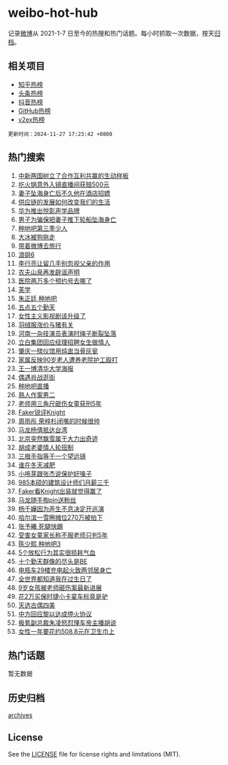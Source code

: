 # weibo-hot-hub

记录[微博](https://www.weibo.com)从 2021-1-7 日至今的热搜和热门话题。每小时抓取一次数据，按天[归档](archives)。

## 相关项目

- [知乎热榜](https://github.com/snaildev/zhihu-hot-hub)
- [头条热榜](https://github.com/snaildev/toutiao-hot-hub)
- [抖音热榜](https://github.com/snaildev/douyin-hot-hub)
- [GitHub热榜](https://github.com/snaildev/github-hot-hub)
- [v2ex热榜](https://github.com/snaildev/v2ex-hot-hub)


`更新时间：2024-11-27 17:23:42 +0800`

## 热门搜索

1. [中新两国树立了合作互利共赢的生动样板](https://m.weibo.cn/search?containerid=100103type%3D1%26t%3D10%26q%3D%23%E4%B8%AD%E6%96%B0%E4%B8%A4%E5%9B%BD%E6%A0%91%E7%AB%8B%E4%BA%86%E5%90%88%E4%BD%9C%E4%BA%92%E5%88%A9%E5%85%B1%E8%B5%A2%E7%9A%84%E7%94%9F%E5%8A%A8%E6%A0%B7%E6%9D%BF%23&stream_entry_id=51&isnewpage=1&extparam=seat%3D1%26stream_entry_id%3D51%26c_type%3D51%26filter_type%3Drealtimehot%26cate%3D10103%26pos%3D0%26dgr%3D0%26q%3D%2523%25E4%25B8%25AD%25E6%2596%25B0%25E4%25B8%25A4%25E5%259B%25BD%25E6%25A0%2591%25E7%25AB%258B%25E4%25BA%2586%25E5%2590%2588%25E4%25BD%259C%25E4%25BA%2592%25E5%2588%25A9%25E5%2585%25B1%25E8%25B5%25A2%25E7%259A%2584%25E7%2594%259F%25E5%258A%25A8%25E6%25A0%25B7%25E6%259D%25BF%2523%26display_time%3D1732699421%26pre_seqid%3D17326994214840253589279)
1. [吃火锅意外入镜直播间获赔500元](https://m.weibo.cn/search?containerid=100103type%3D1%26t%3D10%26q%3D%23%E5%90%83%E7%81%AB%E9%94%85%E6%84%8F%E5%A4%96%E5%85%A5%E9%95%9C%E7%9B%B4%E6%92%AD%E9%97%B4%E8%8E%B7%E8%B5%94500%E5%85%83%23&stream_entry_id=31&isnewpage=1&extparam=seat%3D1%26c_type%3D31%26lcate%3D5001%26cate%3D5001%26q%3D%2523%25E5%2590%2583%25E7%2581%25AB%25E9%2594%2585%25E6%2584%258F%25E5%25A4%2596%25E5%2585%25A5%25E9%2595%259C%25E7%259B%25B4%25E6%2592%25AD%25E9%2597%25B4%25E8%258E%25B7%25E8%25B5%2594500%25E5%2585%2583%2523%26stream_entry_id%3D31%26realpos%3D1%26filter_type%3Drealtimehot%26band_rank%3D1%26flag%3D1%26dgr%3D0%26pos%3D0%26display_time%3D1732699421%26pre_seqid%3D17326994214840253589279)
1. [妻子坠海身亡后不久他在酒店招嫖](https://m.weibo.cn/search?containerid=100103type%3D1%26t%3D10%26q%3D%23%E5%A6%BB%E5%AD%90%E5%9D%A0%E6%B5%B7%E8%BA%AB%E4%BA%A1%E5%90%8E%E4%B8%8D%E4%B9%85%E4%BB%96%E5%9C%A8%E9%85%92%E5%BA%97%E6%8B%9B%E5%AB%96%23&stream_entry_id=31&isnewpage=1&extparam=seat%3D1%26c_type%3D31%26lcate%3D5001%26cate%3D5001%26q%3D%2523%25E5%25A6%25BB%25E5%25AD%2590%25E5%259D%25A0%25E6%25B5%25B7%25E8%25BA%25AB%25E4%25BA%25A1%25E5%2590%258E%25E4%25B8%258D%25E4%25B9%2585%25E4%25BB%2596%25E5%259C%25A8%25E9%2585%2592%25E5%25BA%2597%25E6%258B%259B%25E5%25AB%2596%2523%26stream_entry_id%3D31%26realpos%3D2%26filter_type%3Drealtimehot%26band_rank%3D2%26flag%3D1%26dgr%3D0%26pos%3D1%26display_time%3D1732699421%26pre_seqid%3D17326994214840253589279)
1. [供应链的发展如何改变我们的生活](https://m.weibo.cn/search?containerid=100103type%3D1%26t%3D10%26q%3D%23%E4%BE%9B%E5%BA%94%E9%93%BE%E7%9A%84%E5%8F%91%E5%B1%95%E5%A6%82%E4%BD%95%E6%94%B9%E5%8F%98%E6%88%91%E4%BB%AC%E7%9A%84%E7%94%9F%E6%B4%BB%23&stream_entry_id=31&isnewpage=1&extparam=seat%3D1%26c_type%3D31%26lcate%3D5001%26cate%3D5001%26q%3D%2523%25E4%25BE%259B%25E5%25BA%2594%25E9%2593%25BE%25E7%259A%2584%25E5%258F%2591%25E5%25B1%2595%25E5%25A6%2582%25E4%25BD%2595%25E6%2594%25B9%25E5%258F%2598%25E6%2588%2591%25E4%25BB%25AC%25E7%259A%2584%25E7%2594%259F%25E6%25B4%25BB%2523%26stream_entry_id%3D31%26realpos%3D3%26filter_type%3Drealtimehot%26band_rank%3D3%26flag%3D1%26dgr%3D0%26pos%3D2%26display_time%3D1732699421%26pre_seqid%3D17326994214840253589279)
1. [华为推出悦彰声学品牌](https://m.weibo.cn/search?containerid=100103type%3D1%26t%3D10%26q%3D%23%E5%8D%8E%E4%B8%BA%E6%8E%A8%E5%87%BA%E6%82%A6%E5%BD%B0%E5%A3%B0%E5%AD%A6%E5%93%81%E7%89%8C%23&stream_entry_id=31&isnewpage=1&extparam=seat%3D1%26c_type%3D31%26lcate%3D5001%26cate%3D5001%26q%3D%2523%25E5%258D%258E%25E4%25B8%25BA%25E6%258E%25A8%25E5%2587%25BA%25E6%2582%25A6%25E5%25BD%25B0%25E5%25A3%25B0%25E5%25AD%25A6%25E5%2593%2581%25E7%2589%258C%2523%26dgr%3D0%26topic_ad%3D1%26adid%3D266424%26filter_type%3Drealtimehot%26is_ad_pos%3D1%26band_rank%3D4%26stream_entry_id%3D31%26pos%3D3%26display_time%3D1732699421%26pre_seqid%3D17326994214840253589279)
1. [男子为骗保把妻子推下轮船坠海身亡](https://m.weibo.cn/search?containerid=100103type%3D1%26t%3D10%26q%3D%23%E7%94%B7%E5%AD%90%E4%B8%BA%E9%AA%97%E4%BF%9D%E6%8A%8A%E5%A6%BB%E5%AD%90%E6%8E%A8%E4%B8%8B%E8%BD%AE%E8%88%B9%E5%9D%A0%E6%B5%B7%E8%BA%AB%E4%BA%A1%23&stream_entry_id=31&isnewpage=1&extparam=seat%3D1%26c_type%3D31%26lcate%3D5001%26cate%3D5001%26q%3D%2523%25E7%2594%25B7%25E5%25AD%2590%25E4%25B8%25BA%25E9%25AA%2597%25E4%25BF%259D%25E6%258A%258A%25E5%25A6%25BB%25E5%25AD%2590%25E6%258E%25A8%25E4%25B8%258B%25E8%25BD%25AE%25E8%2588%25B9%25E5%259D%25A0%25E6%25B5%25B7%25E8%25BA%25AB%25E4%25BA%25A1%2523%26stream_entry_id%3D31%26realpos%3D4%26filter_type%3Drealtimehot%26band_rank%3D4%26flag%3D0%26dgr%3D0%26pos%3D4%26display_time%3D1732699421%26pre_seqid%3D17326994214840253589279)
1. [种地吧第三季少人](https://m.weibo.cn/search?containerid=100103type%3D1%26t%3D10%26q%3D%E7%A7%8D%E5%9C%B0%E5%90%A7%E7%AC%AC%E4%B8%89%E5%AD%A3%E5%B0%91%E4%BA%BA&stream_entry_id=31&isnewpage=1&extparam=seat%3D1%26c_type%3D31%26lcate%3D5001%26cate%3D5001%26q%3D%25E7%25A7%258D%25E5%259C%25B0%25E5%2590%25A7%25E7%25AC%25AC%25E4%25B8%2589%25E5%25AD%25A3%25E5%25B0%2591%25E4%25BA%25BA%26stream_entry_id%3D31%26realpos%3D5%26filter_type%3Drealtimehot%26band_rank%3D5%26flag%3D2%26dgr%3D0%26pos%3D5%26display_time%3D1732699421%26pre_seqid%3D17326994214840253589279)
1. [大冰被狗拖走](https://m.weibo.cn/search?containerid=100103type%3D1%26t%3D10%26q%3D%23%E5%A4%A7%E5%86%B0%E8%A2%AB%E7%8B%97%E6%8B%96%E8%B5%B0%23&stream_entry_id=31&isnewpage=1&extparam=seat%3D1%26c_type%3D31%26lcate%3D5001%26cate%3D5001%26q%3D%2523%25E5%25A4%25A7%25E5%2586%25B0%25E8%25A2%25AB%25E7%258B%2597%25E6%258B%2596%25E8%25B5%25B0%2523%26stream_entry_id%3D31%26realpos%3D6%26filter_type%3Drealtimehot%26band_rank%3D6%26flag%3D2%26dgr%3D0%26pos%3D6%26display_time%3D1732699421%26pre_seqid%3D17326994214840253589279)
1. [带着微博去旅行](https://m.weibo.cn/search?containerid=100103type%3D1%26t%3D10%26q%3D%23%E5%B8%A6%E7%9D%80%E5%BE%AE%E5%8D%9A%E5%8E%BB%E6%97%85%E8%A1%8C%23&stream_entry_id=31&isnewpage=1&extparam=seat%3D1%26c_type%3D31%26lcate%3D5001%26cate%3D5001%26q%3D%2523%25E5%25B8%25A6%25E7%259D%2580%25E5%25BE%25AE%25E5%258D%259A%25E5%258E%25BB%25E6%2597%2585%25E8%25A1%258C%2523%26dgr%3D0%26topic_ad%3D1%26adid%3D266298%26filter_type%3Drealtimehot%26is_ad_pos%3D1%26band_rank%3D7%26stream_entry_id%3D31%26pos%3D7%26display_time%3D1732699421%26pre_seqid%3D17326994214840253589279)
1. [浪姐6](https://m.weibo.cn/search?containerid=100103type%3D1%26t%3D10%26q%3D%E6%B5%AA%E5%A7%906&stream_entry_id=31&isnewpage=1&extparam=seat%3D1%26c_type%3D31%26lcate%3D5001%26cate%3D5001%26q%3D%25E6%25B5%25AA%25E5%25A7%25906%26stream_entry_id%3D31%26realpos%3D7%26filter_type%3Drealtimehot%26band_rank%3D7%26flag%3D1%26dgr%3D0%26pos%3D8%26display_time%3D1732699421%26pre_seqid%3D17326994214840253589279)
1. [李行亮让留几手别忽视父亲的作用](https://m.weibo.cn/search?containerid=100103type%3D1%26t%3D10%26q%3D%E6%9D%8E%E8%A1%8C%E4%BA%AE%E8%AE%A9%E7%95%99%E5%87%A0%E6%89%8B%E5%88%AB%E5%BF%BD%E8%A7%86%E7%88%B6%E4%BA%B2%E7%9A%84%E4%BD%9C%E7%94%A8&stream_entry_id=31&isnewpage=1&extparam=seat%3D1%26c_type%3D31%26lcate%3D5001%26cate%3D5001%26q%3D%25E6%259D%258E%25E8%25A1%258C%25E4%25BA%25AE%25E8%25AE%25A9%25E7%2595%2599%25E5%2587%25A0%25E6%2589%258B%25E5%2588%25AB%25E5%25BF%25BD%25E8%25A7%2586%25E7%2588%25B6%25E4%25BA%25B2%25E7%259A%2584%25E4%25BD%259C%25E7%2594%25A8%26stream_entry_id%3D31%26realpos%3D8%26filter_type%3Drealtimehot%26band_rank%3D8%26flag%3D1%26dgr%3D0%26pos%3D9%26display_time%3D1732699421%26pre_seqid%3D17326994214840253589279)
1. [农夫山泉再发辟谣声明](https://m.weibo.cn/search?containerid=100103type%3D1%26t%3D10%26q%3D%23%E5%86%9C%E5%A4%AB%E5%B1%B1%E6%B3%89%E5%86%8D%E5%8F%91%E8%BE%9F%E8%B0%A3%E5%A3%B0%E6%98%8E%23&stream_entry_id=31&isnewpage=1&extparam=seat%3D1%26c_type%3D31%26lcate%3D5001%26cate%3D5001%26q%3D%2523%25E5%2586%259C%25E5%25A4%25AB%25E5%25B1%25B1%25E6%25B3%2589%25E5%2586%258D%25E5%258F%2591%25E8%25BE%259F%25E8%25B0%25A3%25E5%25A3%25B0%25E6%2598%258E%2523%26stream_entry_id%3D31%26realpos%3D9%26filter_type%3Drealtimehot%26band_rank%3D9%26flag%3D1%26dgr%3D0%26pos%3D10%26display_time%3D1732699421%26pre_seqid%3D17326994214840253589279)
1. [医院两万多个预约号去哪了](https://m.weibo.cn/search?containerid=100103type%3D1%26t%3D10%26q%3D%23%E5%8C%BB%E9%99%A2%E4%B8%A4%E4%B8%87%E5%A4%9A%E4%B8%AA%E9%A2%84%E7%BA%A6%E5%8F%B7%E5%8E%BB%E5%93%AA%E4%BA%86%23&stream_entry_id=31&isnewpage=1&extparam=seat%3D1%26c_type%3D31%26lcate%3D5001%26cate%3D5001%26q%3D%2523%25E5%258C%25BB%25E9%2599%25A2%25E4%25B8%25A4%25E4%25B8%2587%25E5%25A4%259A%25E4%25B8%25AA%25E9%25A2%2584%25E7%25BA%25A6%25E5%258F%25B7%25E5%258E%25BB%25E5%2593%25AA%25E4%25BA%2586%2523%26stream_entry_id%3D31%26realpos%3D10%26filter_type%3Drealtimehot%26band_rank%3D10%26flag%3D1%26dgr%3D0%26pos%3D11%26display_time%3D1732699421%26pre_seqid%3D17326994214840253589279)
1. [芙学](https://m.weibo.cn/search?containerid=100103type%3D1%26t%3D10%26q%3D%E8%8A%99%E5%AD%A6&stream_entry_id=31&isnewpage=1&extparam=seat%3D1%26c_type%3D31%26lcate%3D5001%26cate%3D5001%26q%3D%25E8%258A%2599%25E5%25AD%25A6%26stream_entry_id%3D31%26realpos%3D11%26filter_type%3Drealtimehot%26band_rank%3D11%26flag%3D1%26dgr%3D0%26pos%3D12%26display_time%3D1732699421%26pre_seqid%3D17326994214840253589279)
1. [朱正廷 种地吧](https://m.weibo.cn/search?containerid=100103type%3D1%26t%3D10%26q%3D%E6%9C%B1%E6%AD%A3%E5%BB%B7+%E7%A7%8D%E5%9C%B0%E5%90%A7&stream_entry_id=31&isnewpage=1&extparam=seat%3D1%26c_type%3D31%26lcate%3D5001%26cate%3D5001%26q%3D%25E6%259C%25B1%25E6%25AD%25A3%25E5%25BB%25B7%2520%25E7%25A7%258D%25E5%259C%25B0%25E5%2590%25A7%26stream_entry_id%3D31%26realpos%3D12%26filter_type%3Drealtimehot%26band_rank%3D12%26flag%3D0%26dgr%3D0%26pos%3D13%26display_time%3D1732699421%26pre_seqid%3D17326994214840253589279)
1. [五点五个勤天](https://m.weibo.cn/search?containerid=100103type%3D1%26t%3D10%26q%3D%23%E4%BA%94%E7%82%B9%E4%BA%94%E4%B8%AA%E5%8B%A4%E5%A4%A9%23&stream_entry_id=31&isnewpage=1&extparam=seat%3D1%26c_type%3D31%26lcate%3D5001%26cate%3D5001%26q%3D%2523%25E4%25BA%2594%25E7%2582%25B9%25E4%25BA%2594%25E4%25B8%25AA%25E5%258B%25A4%25E5%25A4%25A9%2523%26stream_entry_id%3D31%26realpos%3D13%26filter_type%3Drealtimehot%26band_rank%3D13%26flag%3D1%26dgr%3D0%26pos%3D14%26display_time%3D1732699421%26pre_seqid%3D17326994214840253589279)
1. [女性主义影视剧该升级了](https://m.weibo.cn/search?containerid=100103type%3D1%26t%3D10%26q%3D%23%E5%A5%B3%E6%80%A7%E4%B8%BB%E4%B9%89%E5%BD%B1%E8%A7%86%E5%89%A7%E8%AF%A5%E5%8D%87%E7%BA%A7%E4%BA%86%23&stream_entry_id=31&isnewpage=1&extparam=seat%3D1%26c_type%3D31%26lcate%3D5001%26cate%3D5001%26q%3D%2523%25E5%25A5%25B3%25E6%2580%25A7%25E4%25B8%25BB%25E4%25B9%2589%25E5%25BD%25B1%25E8%25A7%2586%25E5%2589%25A7%25E8%25AF%25A5%25E5%258D%2587%25E7%25BA%25A7%25E4%25BA%2586%2523%26stream_entry_id%3D31%26realpos%3D14%26filter_type%3Drealtimehot%26band_rank%3D14%26flag%3D1%26dgr%3D0%26pos%3D15%26display_time%3D1732699421%26pre_seqid%3D17326994214840253589279)
1. [羽绒服涨价与猪有关](https://m.weibo.cn/search?containerid=100103type%3D1%26t%3D10%26q%3D%23%E7%BE%BD%E7%BB%92%E6%9C%8D%E6%B6%A8%E4%BB%B7%E4%B8%8E%E7%8C%AA%E6%9C%89%E5%85%B3%23&stream_entry_id=31&isnewpage=1&extparam=seat%3D1%26c_type%3D31%26lcate%3D5001%26cate%3D5001%26q%3D%2523%25E7%25BE%25BD%25E7%25BB%2592%25E6%259C%258D%25E6%25B6%25A8%25E4%25BB%25B7%25E4%25B8%258E%25E7%258C%25AA%25E6%259C%2589%25E5%2585%25B3%2523%26stream_entry_id%3D31%26realpos%3D15%26filter_type%3Drealtimehot%26band_rank%3D15%26flag%3D1%26dgr%3D0%26pos%3D16%26display_time%3D1732699421%26pre_seqid%3D17326994214840253589279)
1. [河南一杂技演员表演时绳子断裂坠落](https://m.weibo.cn/search?containerid=100103type%3D1%26t%3D10%26q%3D%23%E6%B2%B3%E5%8D%97%E4%B8%80%E6%9D%82%E6%8A%80%E6%BC%94%E5%91%98%E8%A1%A8%E6%BC%94%E6%97%B6%E7%BB%B3%E5%AD%90%E6%96%AD%E8%A3%82%E5%9D%A0%E8%90%BD%23&stream_entry_id=31&isnewpage=1&extparam=seat%3D1%26c_type%3D31%26lcate%3D5001%26cate%3D5001%26q%3D%2523%25E6%25B2%25B3%25E5%258D%2597%25E4%25B8%2580%25E6%259D%2582%25E6%258A%2580%25E6%25BC%2594%25E5%2591%2598%25E8%25A1%25A8%25E6%25BC%2594%25E6%2597%25B6%25E7%25BB%25B3%25E5%25AD%2590%25E6%2596%25AD%25E8%25A3%2582%25E5%259D%25A0%25E8%2590%25BD%2523%26stream_entry_id%3D31%26realpos%3D16%26filter_type%3Drealtimehot%26band_rank%3D16%26flag%3D0%26dgr%3D0%26pos%3D17%26display_time%3D1732699421%26pre_seqid%3D17326994214840253589279)
1. [立白集团回应经理招聘女生做情人](https://m.weibo.cn/search?containerid=100103type%3D1%26t%3D10%26q%3D%23%E7%AB%8B%E7%99%BD%E9%9B%86%E5%9B%A2%E5%9B%9E%E5%BA%94%E7%BB%8F%E7%90%86%E6%8B%9B%E8%81%98%E5%A5%B3%E7%94%9F%E5%81%9A%E6%83%85%E4%BA%BA%23&stream_entry_id=31&isnewpage=1&extparam=seat%3D1%26c_type%3D31%26lcate%3D5001%26cate%3D5001%26q%3D%2523%25E7%25AB%258B%25E7%2599%25BD%25E9%259B%2586%25E5%259B%25A2%25E5%259B%259E%25E5%25BA%2594%25E7%25BB%258F%25E7%2590%2586%25E6%258B%259B%25E8%2581%2598%25E5%25A5%25B3%25E7%2594%259F%25E5%2581%259A%25E6%2583%2585%25E4%25BA%25BA%2523%26stream_entry_id%3D31%26realpos%3D17%26filter_type%3Drealtimehot%26band_rank%3D17%26flag%3D0%26dgr%3D0%26pos%3D18%26display_time%3D1732699421%26pre_seqid%3D17326994214840253589279)
1. [肇庆一殡仪馆用炖盅当骨灰瓮](https://m.weibo.cn/search?containerid=100103type%3D1%26t%3D10%26q%3D%23%E8%82%87%E5%BA%86%E4%B8%80%E6%AE%A1%E4%BB%AA%E9%A6%86%E7%94%A8%E7%82%96%E7%9B%85%E5%BD%93%E9%AA%A8%E7%81%B0%E7%93%AE%23&stream_entry_id=31&isnewpage=1&extparam=seat%3D1%26c_type%3D31%26lcate%3D5001%26cate%3D5001%26q%3D%2523%25E8%2582%2587%25E5%25BA%2586%25E4%25B8%2580%25E6%25AE%25A1%25E4%25BB%25AA%25E9%25A6%2586%25E7%2594%25A8%25E7%2582%2596%25E7%259B%2585%25E5%25BD%2593%25E9%25AA%25A8%25E7%2581%25B0%25E7%2593%25AE%2523%26stream_entry_id%3D31%26realpos%3D18%26filter_type%3Drealtimehot%26band_rank%3D18%26flag%3D1%26dgr%3D0%26pos%3D19%26display_time%3D1732699421%26pre_seqid%3D17326994214840253589279)
1. [家属反映90岁老人遭养老院护工殴打](https://m.weibo.cn/search?containerid=100103type%3D1%26t%3D10%26q%3D%23%E5%AE%B6%E5%B1%9E%E5%8F%8D%E6%98%A090%E5%B2%81%E8%80%81%E4%BA%BA%E9%81%AD%E5%85%BB%E8%80%81%E9%99%A2%E6%8A%A4%E5%B7%A5%E6%AE%B4%E6%89%93%23&stream_entry_id=31&isnewpage=1&extparam=seat%3D1%26c_type%3D31%26lcate%3D5001%26cate%3D5001%26q%3D%2523%25E5%25AE%25B6%25E5%25B1%259E%25E5%258F%258D%25E6%2598%25A090%25E5%25B2%2581%25E8%2580%2581%25E4%25BA%25BA%25E9%2581%25AD%25E5%2585%25BB%25E8%2580%2581%25E9%2599%25A2%25E6%258A%25A4%25E5%25B7%25A5%25E6%25AE%25B4%25E6%2589%2593%2523%26stream_entry_id%3D31%26realpos%3D19%26filter_type%3Drealtimehot%26band_rank%3D19%26flag%3D1%26dgr%3D0%26pos%3D20%26display_time%3D1732699421%26pre_seqid%3D17326994214840253589279)
1. [王一博清华大学海报](https://m.weibo.cn/search?containerid=100103type%3D1%26t%3D10%26q%3D%23%E7%8E%8B%E4%B8%80%E5%8D%9A%E6%B8%85%E5%8D%8E%E5%A4%A7%E5%AD%A6%E6%B5%B7%E6%8A%A5%23&stream_entry_id=31&isnewpage=1&extparam=seat%3D1%26c_type%3D31%26lcate%3D5001%26cate%3D5001%26q%3D%2523%25E7%258E%258B%25E4%25B8%2580%25E5%258D%259A%25E6%25B8%2585%25E5%258D%258E%25E5%25A4%25A7%25E5%25AD%25A6%25E6%25B5%25B7%25E6%258A%25A5%2523%26stream_entry_id%3D31%26realpos%3D20%26filter_type%3Drealtimehot%26band_rank%3D20%26flag%3D1%26dgr%3D0%26pos%3D21%26display_time%3D1732699421%26pre_seqid%3D17326994214840253589279)
1. [偶遇肖战逛街](https://m.weibo.cn/search?containerid=100103type%3D1%26t%3D10%26q%3D%23%E5%81%B6%E9%81%87%E8%82%96%E6%88%98%E9%80%9B%E8%A1%97%23&stream_entry_id=31&isnewpage=1&extparam=seat%3D1%26c_type%3D31%26lcate%3D5001%26cate%3D5001%26q%3D%2523%25E5%2581%25B6%25E9%2581%2587%25E8%2582%2596%25E6%2588%2598%25E9%2580%259B%25E8%25A1%2597%2523%26stream_entry_id%3D31%26realpos%3D21%26filter_type%3Drealtimehot%26band_rank%3D21%26flag%3D0%26dgr%3D0%26pos%3D22%26display_time%3D1732699421%26pre_seqid%3D17326994214840253589279)
1. [种地吧直播](https://m.weibo.cn/search?containerid=100103type%3D1%26t%3D10%26q%3D%E7%A7%8D%E5%9C%B0%E5%90%A7%E7%9B%B4%E6%92%AD&stream_entry_id=31&isnewpage=1&extparam=seat%3D1%26c_type%3D31%26lcate%3D5001%26cate%3D5001%26q%3D%25E7%25A7%258D%25E5%259C%25B0%25E5%2590%25A7%25E7%259B%25B4%25E6%2592%25AD%26stream_entry_id%3D31%26realpos%3D22%26filter_type%3Drealtimehot%26band_rank%3D22%26flag%3D0%26dgr%3D0%26pos%3D23%26display_time%3D1732699421%26pre_seqid%3D17326994214840253589279)
1. [熟人作案男二](https://m.weibo.cn/search?containerid=100103type%3D1%26t%3D10%26q%3D%E7%86%9F%E4%BA%BA%E4%BD%9C%E6%A1%88%E7%94%B7%E4%BA%8C&stream_entry_id=31&isnewpage=1&extparam=seat%3D1%26c_type%3D31%26lcate%3D5001%26cate%3D5001%26q%3D%25E7%2586%259F%25E4%25BA%25BA%25E4%25BD%259C%25E6%25A1%2588%25E7%2594%25B7%25E4%25BA%258C%26stream_entry_id%3D31%26realpos%3D23%26filter_type%3Drealtimehot%26band_rank%3D23%26flag%3D1%26dgr%3D0%26pos%3D24%26display_time%3D1732699421%26pre_seqid%3D17326994214840253589279)
1. [老师用三角尺砸伤女童获刑5年](https://m.weibo.cn/search?containerid=100103type%3D1%26t%3D10%26q%3D%23%E8%80%81%E5%B8%88%E7%94%A8%E4%B8%89%E8%A7%92%E5%B0%BA%E7%A0%B8%E4%BC%A4%E5%A5%B3%E7%AB%A5%E8%8E%B7%E5%88%915%E5%B9%B4%23&stream_entry_id=31&isnewpage=1&extparam=seat%3D1%26c_type%3D31%26lcate%3D5001%26cate%3D5001%26q%3D%2523%25E8%2580%2581%25E5%25B8%2588%25E7%2594%25A8%25E4%25B8%2589%25E8%25A7%2592%25E5%25B0%25BA%25E7%25A0%25B8%25E4%25BC%25A4%25E5%25A5%25B3%25E7%25AB%25A5%25E8%258E%25B7%25E5%2588%25915%25E5%25B9%25B4%2523%26stream_entry_id%3D31%26realpos%3D24%26filter_type%3Drealtimehot%26band_rank%3D24%26flag%3D0%26dgr%3D0%26pos%3D25%26display_time%3D1732699421%26pre_seqid%3D17326994214840253589279)
1. [Faker锐评Knight](https://m.weibo.cn/search?containerid=100103type%3D1%26t%3D10%26q%3D%23Faker%E9%94%90%E8%AF%84Knight%23&stream_entry_id=31&isnewpage=1&extparam=seat%3D1%26c_type%3D31%26lcate%3D5001%26cate%3D5001%26q%3D%2523Faker%25E9%2594%2590%25E8%25AF%2584Knight%2523%26stream_entry_id%3D31%26realpos%3D25%26filter_type%3Drealtimehot%26band_rank%3D25%26flag%3D1%26dgr%3D0%26pos%3D26%26display_time%3D1732699421%26pre_seqid%3D17326994214840253589279)
1. [周雨彤 荣梓杉闭嘴的时候很帅](https://m.weibo.cn/search?containerid=100103type%3D1%26t%3D10%26q%3D%E5%91%A8%E9%9B%A8%E5%BD%A4+%E8%8D%A3%E6%A2%93%E6%9D%89%E9%97%AD%E5%98%B4%E7%9A%84%E6%97%B6%E5%80%99%E5%BE%88%E5%B8%85&stream_entry_id=31&isnewpage=1&extparam=seat%3D1%26c_type%3D31%26lcate%3D5001%26cate%3D5001%26q%3D%25E5%2591%25A8%25E9%259B%25A8%25E5%25BD%25A4%2520%25E8%258D%25A3%25E6%25A2%2593%25E6%259D%2589%25E9%2597%25AD%25E5%2598%25B4%25E7%259A%2584%25E6%2597%25B6%25E5%2580%2599%25E5%25BE%2588%25E5%25B8%2585%26stream_entry_id%3D31%26realpos%3D26%26filter_type%3Drealtimehot%26band_rank%3D26%26flag%3D0%26dgr%3D0%26pos%3D27%26display_time%3D1732699421%26pre_seqid%3D17326994214840253589279)
1. [马龙杨倩抵达台湾](https://m.weibo.cn/search?containerid=100103type%3D1%26t%3D10%26q%3D%23%E9%A9%AC%E9%BE%99%E6%9D%A8%E5%80%A9%E6%8A%B5%E8%BE%BE%E5%8F%B0%E6%B9%BE%23&stream_entry_id=31&isnewpage=1&extparam=seat%3D1%26c_type%3D31%26lcate%3D5001%26cate%3D5001%26q%3D%2523%25E9%25A9%25AC%25E9%25BE%2599%25E6%259D%25A8%25E5%2580%25A9%25E6%258A%25B5%25E8%25BE%25BE%25E5%258F%25B0%25E6%25B9%25BE%2523%26stream_entry_id%3D31%26realpos%3D27%26filter_type%3Drealtimehot%26band_rank%3D27%26flag%3D0%26dgr%3D0%26pos%3D28%26display_time%3D1732699421%26pre_seqid%3D17326994214840253589279)
1. [北京突然飘雪属于大力出奇迹](https://m.weibo.cn/search?containerid=100103type%3D1%26t%3D10%26q%3D%23%E5%8C%97%E4%BA%AC%E7%AA%81%E7%84%B6%E9%A3%98%E9%9B%AA%E5%B1%9E%E4%BA%8E%E5%A4%A7%E5%8A%9B%E5%87%BA%E5%A5%87%E8%BF%B9%23&stream_entry_id=31&isnewpage=1&extparam=seat%3D1%26c_type%3D31%26lcate%3D5001%26cate%3D5001%26q%3D%2523%25E5%258C%2597%25E4%25BA%25AC%25E7%25AA%2581%25E7%2584%25B6%25E9%25A3%2598%25E9%259B%25AA%25E5%25B1%259E%25E4%25BA%258E%25E5%25A4%25A7%25E5%258A%259B%25E5%2587%25BA%25E5%25A5%2587%25E8%25BF%25B9%2523%26stream_entry_id%3D31%26realpos%3D28%26filter_type%3Drealtimehot%26band_rank%3D28%26flag%3D0%26dgr%3D0%26pos%3D29%26display_time%3D1732699421%26pre_seqid%3D17326994214840253589279)
1. [胡成老婆情人轮班制](https://m.weibo.cn/search?containerid=100103type%3D1%26t%3D10%26q%3D%E8%83%A1%E6%88%90%E8%80%81%E5%A9%86%E6%83%85%E4%BA%BA%E8%BD%AE%E7%8F%AD%E5%88%B6&stream_entry_id=31&isnewpage=1&extparam=seat%3D1%26c_type%3D31%26lcate%3D5001%26cate%3D5001%26q%3D%25E8%2583%25A1%25E6%2588%2590%25E8%2580%2581%25E5%25A9%2586%25E6%2583%2585%25E4%25BA%25BA%25E8%25BD%25AE%25E7%258F%25AD%25E5%2588%25B6%26stream_entry_id%3D31%26realpos%3D29%26filter_type%3Drealtimehot%26band_rank%3D29%26flag%3D1%26dgr%3D0%26pos%3D30%26display_time%3D1732699421%26pre_seqid%3D17326994214840253589279)
1. [三根手指等于一个望远镜](https://m.weibo.cn/search?containerid=100103type%3D1%26t%3D10%26q%3D%E4%B8%89%E6%A0%B9%E6%89%8B%E6%8C%87%E7%AD%89%E4%BA%8E%E4%B8%80%E4%B8%AA%E6%9C%9B%E8%BF%9C%E9%95%9C&stream_entry_id=31&isnewpage=1&extparam=seat%3D1%26c_type%3D31%26lcate%3D5001%26cate%3D5001%26q%3D%25E4%25B8%2589%25E6%25A0%25B9%25E6%2589%258B%25E6%258C%2587%25E7%25AD%2589%25E4%25BA%258E%25E4%25B8%2580%25E4%25B8%25AA%25E6%259C%259B%25E8%25BF%259C%25E9%2595%259C%26stream_entry_id%3D31%26realpos%3D30%26filter_type%3Drealtimehot%26band_rank%3D30%26flag%3D0%26dgr%3D0%26pos%3D31%26display_time%3D1732699421%26pre_seqid%3D17326994214840253589279)
1. [谁在冬天减肥](https://m.weibo.cn/search?containerid=100103type%3D1%26t%3D10%26q%3D%E8%B0%81%E5%9C%A8%E5%86%AC%E5%A4%A9%E5%87%8F%E8%82%A5&stream_entry_id=31&isnewpage=1&extparam=seat%3D1%26c_type%3D31%26lcate%3D5001%26cate%3D5001%26q%3D%25E8%25B0%2581%25E5%259C%25A8%25E5%2586%25AC%25E5%25A4%25A9%25E5%2587%258F%25E8%2582%25A5%26stream_entry_id%3D31%26realpos%3D31%26filter_type%3Drealtimehot%26band_rank%3D31%26flag%3D1%26dgr%3D0%26pos%3D32%26display_time%3D1732699421%26pre_seqid%3D17326994214840253589279)
1. [小咘芽跟张杰说保护好嗓子](https://m.weibo.cn/search?containerid=100103type%3D1%26t%3D10%26q%3D%23%E5%B0%8F%E5%92%98%E8%8A%BD%E8%B7%9F%E5%BC%A0%E6%9D%B0%E8%AF%B4%E4%BF%9D%E6%8A%A4%E5%A5%BD%E5%97%93%E5%AD%90%23&stream_entry_id=31&isnewpage=1&extparam=seat%3D1%26c_type%3D31%26lcate%3D5001%26cate%3D5001%26q%3D%2523%25E5%25B0%258F%25E5%2592%2598%25E8%258A%25BD%25E8%25B7%259F%25E5%25BC%25A0%25E6%259D%25B0%25E8%25AF%25B4%25E4%25BF%259D%25E6%258A%25A4%25E5%25A5%25BD%25E5%2597%2593%25E5%25AD%2590%2523%26stream_entry_id%3D31%26realpos%3D32%26filter_type%3Drealtimehot%26band_rank%3D32%26flag%3D0%26dgr%3D0%26pos%3D33%26display_time%3D1732699421%26pre_seqid%3D17326994214840253589279)
1. [985本硕的建筑设计师们月薪三千](https://m.weibo.cn/search?containerid=100103type%3D1%26t%3D10%26q%3D%23985%E6%9C%AC%E7%A1%95%E7%9A%84%E5%BB%BA%E7%AD%91%E8%AE%BE%E8%AE%A1%E5%B8%88%E4%BB%AC%E6%9C%88%E8%96%AA%E4%B8%89%E5%8D%83%23&stream_entry_id=31&isnewpage=1&extparam=seat%3D1%26c_type%3D31%26lcate%3D5001%26cate%3D5001%26q%3D%2523985%25E6%259C%25AC%25E7%25A1%2595%25E7%259A%2584%25E5%25BB%25BA%25E7%25AD%2591%25E8%25AE%25BE%25E8%25AE%25A1%25E5%25B8%2588%25E4%25BB%25AC%25E6%259C%2588%25E8%2596%25AA%25E4%25B8%2589%25E5%258D%2583%2523%26stream_entry_id%3D31%26realpos%3D33%26filter_type%3Drealtimehot%26band_rank%3D33%26flag%3D1%26dgr%3D0%26pos%3D34%26display_time%3D1732699421%26pre_seqid%3D17326994214840253589279)
1. [Faker看Knight出装就觉得赢了](https://m.weibo.cn/search?containerid=100103type%3D1%26t%3D10%26q%3D%23Faker%E7%9C%8BKnight%E5%87%BA%E8%A3%85%E5%B0%B1%E8%A7%89%E5%BE%97%E8%B5%A2%E4%BA%86%23&stream_entry_id=31&isnewpage=1&extparam=seat%3D1%26c_type%3D31%26lcate%3D5001%26cate%3D5001%26q%3D%2523Faker%25E7%259C%258BKnight%25E5%2587%25BA%25E8%25A3%2585%25E5%25B0%25B1%25E8%25A7%2589%25E5%25BE%2597%25E8%25B5%25A2%25E4%25BA%2586%2523%26stream_entry_id%3D31%26realpos%3D34%26filter_type%3Drealtimehot%26band_rank%3D34%26flag%3D0%26dgr%3D0%26pos%3D35%26display_time%3D1732699421%26pre_seqid%3D17326994214840253589279)
1. [马龙随手掏pin送粉丝](https://m.weibo.cn/search?containerid=100103type%3D1%26t%3D10%26q%3D%23%E9%A9%AC%E9%BE%99%E9%9A%8F%E6%89%8B%E6%8E%8Fpin%E9%80%81%E7%B2%89%E4%B8%9D%23&stream_entry_id=31&isnewpage=1&extparam=seat%3D1%26c_type%3D31%26lcate%3D5001%26cate%3D5001%26q%3D%2523%25E9%25A9%25AC%25E9%25BE%2599%25E9%259A%258F%25E6%2589%258B%25E6%258E%258Fpin%25E9%2580%2581%25E7%25B2%2589%25E4%25B8%259D%2523%26stream_entry_id%3D31%26realpos%3D35%26filter_type%3Drealtimehot%26band_rank%3D35%26flag%3D1%26dgr%3D0%26pos%3D36%26display_time%3D1732699421%26pre_seqid%3D17326994214840253589279)
1. [杨千嬅因为声生不息决定开巡演](https://m.weibo.cn/search?containerid=100103type%3D1%26t%3D10%26q%3D%E6%9D%A8%E5%8D%83%E5%AC%85%E5%9B%A0%E4%B8%BA%E5%A3%B0%E7%94%9F%E4%B8%8D%E6%81%AF%E5%86%B3%E5%AE%9A%E5%BC%80%E5%B7%A1%E6%BC%94&stream_entry_id=31&isnewpage=1&extparam=seat%3D1%26c_type%3D31%26lcate%3D5001%26cate%3D5001%26q%3D%25E6%259D%25A8%25E5%258D%2583%25E5%25AC%2585%25E5%259B%25A0%25E4%25B8%25BA%25E5%25A3%25B0%25E7%2594%259F%25E4%25B8%258D%25E6%2581%25AF%25E5%2586%25B3%25E5%25AE%259A%25E5%25BC%2580%25E5%25B7%25A1%25E6%25BC%2594%26stream_entry_id%3D31%26realpos%3D36%26filter_type%3Drealtimehot%26band_rank%3D36%26flag%3D1%26dgr%3D0%26pos%3D37%26display_time%3D1732699421%26pre_seqid%3D17326994214840253589279)
1. [哈尔滨一雪圈摊位270万被拍下](https://m.weibo.cn/search?containerid=100103type%3D1%26t%3D10%26q%3D%23%E5%93%88%E5%B0%94%E6%BB%A8%E4%B8%80%E9%9B%AA%E5%9C%88%E6%91%8A%E4%BD%8D270%E4%B8%87%E8%A2%AB%E6%8B%8D%E4%B8%8B%23&stream_entry_id=31&isnewpage=1&extparam=seat%3D1%26c_type%3D31%26lcate%3D5001%26cate%3D5001%26q%3D%2523%25E5%2593%2588%25E5%25B0%2594%25E6%25BB%25A8%25E4%25B8%2580%25E9%259B%25AA%25E5%259C%2588%25E6%2591%258A%25E4%25BD%258D270%25E4%25B8%2587%25E8%25A2%25AB%25E6%258B%258D%25E4%25B8%258B%2523%26stream_entry_id%3D31%26realpos%3D37%26filter_type%3Drealtimehot%26band_rank%3D37%26flag%3D1%26dgr%3D0%26pos%3D38%26display_time%3D1732699421%26pre_seqid%3D17326994214840253589279)
1. [张予曦 死腿快踢](https://m.weibo.cn/search?containerid=100103type%3D1%26t%3D10%26q%3D%E5%BC%A0%E4%BA%88%E6%9B%A6+%E6%AD%BB%E8%85%BF%E5%BF%AB%E8%B8%A2&stream_entry_id=31&isnewpage=1&extparam=seat%3D1%26c_type%3D31%26lcate%3D5001%26cate%3D5001%26q%3D%25E5%25BC%25A0%25E4%25BA%2588%25E6%259B%25A6%2520%25E6%25AD%25BB%25E8%2585%25BF%25E5%25BF%25AB%25E8%25B8%25A2%26stream_entry_id%3D31%26realpos%3D38%26filter_type%3Drealtimehot%26band_rank%3D38%26flag%3D0%26dgr%3D0%26pos%3D39%26display_time%3D1732699421%26pre_seqid%3D17326994214840253589279)
1. [受害女童家长称不服老师只判5年](https://m.weibo.cn/search?containerid=100103type%3D1%26t%3D10%26q%3D%23%E5%8F%97%E5%AE%B3%E5%A5%B3%E7%AB%A5%E5%AE%B6%E9%95%BF%E7%A7%B0%E4%B8%8D%E6%9C%8D%E8%80%81%E5%B8%88%E5%8F%AA%E5%88%A45%E5%B9%B4%23&stream_entry_id=31&isnewpage=1&extparam=seat%3D1%26c_type%3D31%26lcate%3D5001%26cate%3D5001%26q%3D%2523%25E5%258F%2597%25E5%25AE%25B3%25E5%25A5%25B3%25E7%25AB%25A5%25E5%25AE%25B6%25E9%2595%25BF%25E7%25A7%25B0%25E4%25B8%258D%25E6%259C%258D%25E8%2580%2581%25E5%25B8%2588%25E5%258F%25AA%25E5%2588%25A45%25E5%25B9%25B4%2523%26stream_entry_id%3D31%26realpos%3D39%26filter_type%3Drealtimehot%26band_rank%3D39%26flag%3D1%26dgr%3D0%26pos%3D40%26display_time%3D1732699421%26pre_seqid%3D17326994214840253589279)
1. [陈少熙 种地吧3](https://m.weibo.cn/search?containerid=100103type%3D1%26t%3D10%26q%3D%E9%99%88%E5%B0%91%E7%86%99+%E7%A7%8D%E5%9C%B0%E5%90%A73&stream_entry_id=31&isnewpage=1&extparam=seat%3D1%26c_type%3D31%26lcate%3D5001%26cate%3D5001%26q%3D%25E9%2599%2588%25E5%25B0%2591%25E7%2586%2599%2520%25E7%25A7%258D%25E5%259C%25B0%25E5%2590%25A73%26stream_entry_id%3D31%26realpos%3D40%26filter_type%3Drealtimehot%26band_rank%3D40%26flag%3D1%26dgr%3D0%26pos%3D41%26display_time%3D1732699421%26pre_seqid%3D17326994214840253589279)
1. [5个放松行为其实很损耗气血](https://m.weibo.cn/search?containerid=100103type%3D1%26t%3D10%26q%3D%235%E4%B8%AA%E6%94%BE%E6%9D%BE%E8%A1%8C%E4%B8%BA%E5%85%B6%E5%AE%9E%E5%BE%88%E6%8D%9F%E8%80%97%E6%B0%94%E8%A1%80%23&stream_entry_id=31&isnewpage=1&extparam=seat%3D1%26c_type%3D31%26lcate%3D5001%26cate%3D5001%26q%3D%25235%25E4%25B8%25AA%25E6%2594%25BE%25E6%259D%25BE%25E8%25A1%258C%25E4%25B8%25BA%25E5%2585%25B6%25E5%25AE%259E%25E5%25BE%2588%25E6%258D%259F%25E8%2580%2597%25E6%25B0%2594%25E8%25A1%2580%2523%26stream_entry_id%3D31%26realpos%3D41%26filter_type%3Drealtimehot%26band_rank%3D41%26flag%3D0%26dgr%3D0%26pos%3D42%26display_time%3D1732699421%26pre_seqid%3D17326994214840253589279)
1. [十个勤天群像的尽头是BE](https://m.weibo.cn/search?containerid=100103type%3D1%26t%3D10%26q%3D%23%E5%8D%81%E4%B8%AA%E5%8B%A4%E5%A4%A9%E7%BE%A4%E5%83%8F%E7%9A%84%E5%B0%BD%E5%A4%B4%E6%98%AFBE%23&stream_entry_id=31&isnewpage=1&extparam=seat%3D1%26c_type%3D31%26lcate%3D5001%26cate%3D5001%26q%3D%2523%25E5%258D%2581%25E4%25B8%25AA%25E5%258B%25A4%25E5%25A4%25A9%25E7%25BE%25A4%25E5%2583%258F%25E7%259A%2584%25E5%25B0%25BD%25E5%25A4%25B4%25E6%2598%25AFBE%2523%26stream_entry_id%3D31%26realpos%3D42%26filter_type%3Drealtimehot%26band_rank%3D42%26flag%3D0%26dgr%3D0%26pos%3D43%26display_time%3D1732699421%26pre_seqid%3D17326994214840253589279)
1. [电瓶车29楼充电起火致两邻居身亡](https://m.weibo.cn/search?containerid=100103type%3D1%26t%3D10%26q%3D%23%E7%94%B5%E7%93%B6%E8%BD%A629%E6%A5%BC%E5%85%85%E7%94%B5%E8%B5%B7%E7%81%AB%E8%87%B4%E4%B8%A4%E9%82%BB%E5%B1%85%E8%BA%AB%E4%BA%A1%23&stream_entry_id=31&isnewpage=1&extparam=seat%3D1%26c_type%3D31%26lcate%3D5001%26cate%3D5001%26q%3D%2523%25E7%2594%25B5%25E7%2593%25B6%25E8%25BD%25A629%25E6%25A5%25BC%25E5%2585%2585%25E7%2594%25B5%25E8%25B5%25B7%25E7%2581%25AB%25E8%2587%25B4%25E4%25B8%25A4%25E9%2582%25BB%25E5%25B1%2585%25E8%25BA%25AB%25E4%25BA%25A1%2523%26stream_entry_id%3D31%26realpos%3D43%26filter_type%3Drealtimehot%26band_rank%3D43%26flag%3D0%26dgr%3D0%26pos%3D44%26display_time%3D1732699421%26pre_seqid%3D17326994214840253589279)
1. [全世界都知道我在过生日了](https://m.weibo.cn/search?containerid=100103type%3D1%26t%3D10%26q%3D%E5%85%A8%E4%B8%96%E7%95%8C%E9%83%BD%E7%9F%A5%E9%81%93%E6%88%91%E5%9C%A8%E8%BF%87%E7%94%9F%E6%97%A5%E4%BA%86&stream_entry_id=31&isnewpage=1&extparam=seat%3D1%26c_type%3D31%26lcate%3D5001%26cate%3D5001%26q%3D%25E5%2585%25A8%25E4%25B8%2596%25E7%2595%258C%25E9%2583%25BD%25E7%259F%25A5%25E9%2581%2593%25E6%2588%2591%25E5%259C%25A8%25E8%25BF%2587%25E7%2594%259F%25E6%2597%25A5%25E4%25BA%2586%26stream_entry_id%3D31%26filter_type%3Drealtimehot%26realpos%3D44%26band_rank%3D44%26flag%3D0%26adid%3D266527%26dgr%3D0%26pos%3D45%26display_time%3D1732699421%26pre_seqid%3D17326994214840253589279)
1. [9岁女孩被老师砸伤案最新进展](https://m.weibo.cn/search?containerid=100103type%3D1%26t%3D10%26q%3D%239%E5%B2%81%E5%A5%B3%E5%AD%A9%E8%A2%AB%E8%80%81%E5%B8%88%E7%A0%B8%E4%BC%A4%E6%A1%88%E6%9C%80%E6%96%B0%E8%BF%9B%E5%B1%95%23&stream_entry_id=31&isnewpage=1&extparam=seat%3D1%26c_type%3D31%26lcate%3D5001%26cate%3D5001%26q%3D%25239%25E5%25B2%2581%25E5%25A5%25B3%25E5%25AD%25A9%25E8%25A2%25AB%25E8%2580%2581%25E5%25B8%2588%25E7%25A0%25B8%25E4%25BC%25A4%25E6%25A1%2588%25E6%259C%2580%25E6%2596%25B0%25E8%25BF%259B%25E5%25B1%2595%2523%26stream_entry_id%3D31%26realpos%3D45%26filter_type%3Drealtimehot%26band_rank%3D45%26flag%3D1%26dgr%3D0%26pos%3D46%26display_time%3D1732699421%26pre_seqid%3D17326994214840253589279)
1. [花2万买保时捷小卡宴车标竟是驴](https://m.weibo.cn/search?containerid=100103type%3D1%26t%3D10%26q%3D%23%E8%8A%B12%E4%B8%87%E4%B9%B0%E4%BF%9D%E6%97%B6%E6%8D%B7%E5%B0%8F%E5%8D%A1%E5%AE%B4%E8%BD%A6%E6%A0%87%E7%AB%9F%E6%98%AF%E9%A9%B4%23&stream_entry_id=31&isnewpage=1&extparam=seat%3D1%26c_type%3D31%26lcate%3D5001%26cate%3D5001%26q%3D%2523%25E8%258A%25B12%25E4%25B8%2587%25E4%25B9%25B0%25E4%25BF%259D%25E6%2597%25B6%25E6%258D%25B7%25E5%25B0%258F%25E5%258D%25A1%25E5%25AE%25B4%25E8%25BD%25A6%25E6%25A0%2587%25E7%25AB%259F%25E6%2598%25AF%25E9%25A9%25B4%2523%26stream_entry_id%3D31%26realpos%3D46%26filter_type%3Drealtimehot%26band_rank%3D46%26flag%3D0%26dgr%3D0%26pos%3D47%26display_time%3D1732699421%26pre_seqid%3D17326994214840253589279)
1. [天选古偶四美](https://m.weibo.cn/search?containerid=100103type%3D1%26t%3D10%26q%3D%23%E5%A4%A9%E9%80%89%E5%8F%A4%E5%81%B6%E5%9B%9B%E7%BE%8E%23&stream_entry_id=31&isnewpage=1&extparam=seat%3D1%26c_type%3D31%26lcate%3D5001%26cate%3D5001%26q%3D%2523%25E5%25A4%25A9%25E9%2580%2589%25E5%258F%25A4%25E5%2581%25B6%25E5%259B%259B%25E7%25BE%258E%2523%26stream_entry_id%3D31%26realpos%3D47%26filter_type%3Drealtimehot%26band_rank%3D47%26flag%3D0%26dgr%3D0%26pos%3D48%26display_time%3D1732699421%26pre_seqid%3D17326994214840253589279)
1. [中方回应黎以达成停火协议](https://m.weibo.cn/search?containerid=100103type%3D1%26t%3D10%26q%3D%23%E4%B8%AD%E6%96%B9%E5%9B%9E%E5%BA%94%E9%BB%8E%E4%BB%A5%E8%BE%BE%E6%88%90%E5%81%9C%E7%81%AB%E5%8D%8F%E8%AE%AE%23&stream_entry_id=31&isnewpage=1&extparam=seat%3D1%26c_type%3D31%26lcate%3D5001%26cate%3D5001%26q%3D%2523%25E4%25B8%25AD%25E6%2596%25B9%25E5%259B%259E%25E5%25BA%2594%25E9%25BB%258E%25E4%25BB%25A5%25E8%25BE%25BE%25E6%2588%2590%25E5%2581%259C%25E7%2581%25AB%25E5%258D%258F%25E8%25AE%25AE%2523%26stream_entry_id%3D31%26realpos%3D48%26filter_type%3Drealtimehot%26band_rank%3D48%26flag%3D1%26dgr%3D0%26pos%3D49%26display_time%3D1732699421%26pre_seqid%3D17326994214840253589279)
1. [极氪副总裁朱凌怒怼懂车帝主播胡说](https://m.weibo.cn/search?containerid=100103type%3D1%26t%3D10%26q%3D%23%E6%9E%81%E6%B0%AA%E5%89%AF%E6%80%BB%E8%A3%81%E6%9C%B1%E5%87%8C%E6%80%92%E6%80%BC%E6%87%82%E8%BD%A6%E5%B8%9D%E4%B8%BB%E6%92%AD%E8%83%A1%E8%AF%B4%23&stream_entry_id=31&isnewpage=1&extparam=seat%3D1%26c_type%3D31%26lcate%3D5001%26cate%3D5001%26q%3D%2523%25E6%259E%2581%25E6%25B0%25AA%25E5%2589%25AF%25E6%2580%25BB%25E8%25A3%2581%25E6%259C%25B1%25E5%2587%258C%25E6%2580%2592%25E6%2580%25BC%25E6%2587%2582%25E8%25BD%25A6%25E5%25B8%259D%25E4%25B8%25BB%25E6%2592%25AD%25E8%2583%25A1%25E8%25AF%25B4%2523%26stream_entry_id%3D31%26realpos%3D49%26filter_type%3Drealtimehot%26band_rank%3D49%26flag%3D1%26dgr%3D0%26pos%3D50%26display_time%3D1732699421%26pre_seqid%3D17326994214840253589279)
1. [女性一年要花约508.8元在卫生巾上](https://m.weibo.cn/search?containerid=100103type%3D1%26t%3D10%26q%3D%23%E5%A5%B3%E6%80%A7%E4%B8%80%E5%B9%B4%E8%A6%81%E8%8A%B1%E7%BA%A6508.8%E5%85%83%E5%9C%A8%E5%8D%AB%E7%94%9F%E5%B7%BE%E4%B8%8A%23&stream_entry_id=31&isnewpage=1&extparam=seat%3D1%26c_type%3D31%26lcate%3D5001%26cate%3D5001%26q%3D%2523%25E5%25A5%25B3%25E6%2580%25A7%25E4%25B8%2580%25E5%25B9%25B4%25E8%25A6%2581%25E8%258A%25B1%25E7%25BA%25A6508.8%25E5%2585%2583%25E5%259C%25A8%25E5%258D%25AB%25E7%2594%259F%25E5%25B7%25BE%25E4%25B8%258A%2523%26stream_entry_id%3D31%26realpos%3D50%26filter_type%3Drealtimehot%26band_rank%3D50%26flag%3D1%26dgr%3D0%26pos%3D51%26display_time%3D1732699421%26pre_seqid%3D17326994214840253589279)

## 热门话题

暂无数据

## 历史归档

[archives](archives)

## License

See the [LICENSE](LICENSE) file for license rights and limitations (MIT).
